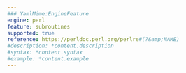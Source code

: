 ```yaml
---
### YamlMime:EngineFeature
engine: perl
feature: subroutines
supported: true
reference: https://perldoc.perl.org/perlre#(?&amp;NAME)
#description: *content.description
#syntax: *content.syntax
#example: *content.example
---
```

